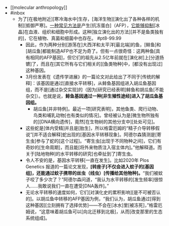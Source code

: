 - [[molecular anthropology]]
- #inbox
    - 为了[在极地附近][寒冷海水中]生存，[海洋生物][演化出了各种各样的机制][抵御严寒]。[一种常见方法是](https://www.quantamagazine.org/dna-jumps-between-animal-species-no-one-knows-how-often-20210609/)产生[抗冻蛋白]（AFP），[它能够抑制](https://mp.weixin.qq.com/s/Y_GFTniQtwD-FXgZ_rD_Jw)[冰晶]在血液、组织和细胞中形成。这种[独立演化出的方法][并不是鱼类独有的]，它在植物、真菌和细菌中也存在。 #pt8-99.99
        - 因此，作为两种分别[游荡在]大西洋和太平洋[最北端]的鱼，[鲱鱼]和[胡瓜鱼]都能制造AFP也不足为奇了。但有一点很奇怪：这两种鱼[具有相同的AFP基因]，但它们的祖先从2.5亿年前就在[演化树]上[分道扬镳]了，而且在[其它所有与它们相关的][鱼类物种]中，[都没有出现过]这种基因。
        - 3月份发表在《遗传学进展》的一篇论文对此给出了不同于[传统的解释]：该基因是通过[直接水平转移]，从鲱鱼基因组进入胡瓜鱼基因组，而不是[通过杂交实现]的（因为[研究已经表明]鲱鱼和胡瓜鱼[不能杂交]）。也就是说，**鲱鱼基因通过一种[非生殖性途经]进入了胡瓜鱼基因组。**
            - 胡瓜鱼[并非特例]。最近一项[研究表明]，其他鱼类、爬行动物、鸟类和哺乳动物[也有类似的情况]。曾经被认为是[微生物所独有的][DNA横向遗传]，竟然[在生物树的其他分支中][处处可见]。
        - 这些蛇是[体内受精]并且是[胎生]，所以格雷厄姆的“精子介导转移假说”[并不适合解释]蛇出现的[基因水平转移现象]。阿德尔森猜测是[寄生虫]参与了蛇的[这个过程]。“寄生虫[出现于不同物种之间]，它们有奇妙的[生命周期]，而且能[将外来物质注入宿主体内]。”他解释道。而关于[陆地物种]的水平转移的研究[也牵扯到了]寄生虫。
        - 令人不安的是，基因水平转移[一直在发生]。比如2020年 Plos Genetics 报道的一篇论文发现，**[转座子]不仅会进入蚊子的[基因组]，还能通过蚊子携带的丝虫（线虫）[传播给其他物种]。**“我们被蚊子咬了多少次了？”阿德尔森问道，“我认为水平转移的[发生频率]很惊人……我敢说我们一直在遭受[DNA轰炸]。”
        - 无论水平转移的速度如何，它们[对演化史的累积影响][是不可被否认的]。以胡瓜鱼中转移的AFP基因为例，“我们认为，胡瓜鱼通过[得到这种基因][立刻拥有了选择优势]——不会在[冰水]里[被冻死]，”格雷厄姆说，“这意味着胡瓜鱼可以[向北迁移到北极]，从而[改变那里的生态系统组成]。
